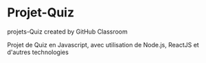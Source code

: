 # Projet-Quiz
projets-Quiz created by GitHub Classroom

Projet de Quiz en Javascript, avec utilisation de Node.js, ReactJS et d'autres technologies
